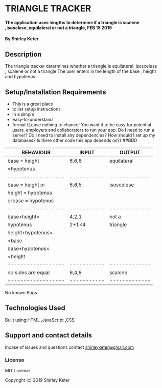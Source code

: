 # TRIANGLE TRACKER
#### The application uses lengths to determine if a triangle is scalene ,isosclese ,equilateral or not a triangle, FEB 15 2019
#### By **Shirley Keter**
## Description
The triangle tracker determines whether a triangle is equilateral, isoscelese , scalene or not a triangle.The user enters in the length of the base , height and hypotenus .

## Setup/Installation Requirements
* This is a great place
* to list setup instructions
* in a simple
* easy-to-understand
* format
{Leave nothing to chance! You want it to be easy for potential users, employers and collaborators to run your app. Do I need to run a server? Do I need to install any dependencies? How should I set up my databases? Is there other code this app depends on?}
##BDD

|   BEHAVIOUR      | INPUT     | OUTPUT      |
|------------------|-----------|-------------|          
|base = height     |  6,6,6    | equilateral |          
| =hypotenus       |           |             |   
|------------------|-----------|-------------|          
|base = height or  |  6,6,5    |isoscelese   |
|height = hypotenus|           |             |
|orbase = hypotenus|           |             |  
|------------------|-----------|-------------|
|base+height<      | 4,2,1     | not a       |
|hypotenus         | 2+1<4     | triangle    |
|height+hypotenus< |           |             |
|<base             |           |             |
|base+hypotenus<   |           |             |
|<height           |           |             |
|------------------|-----------|-------------|
|no sides are equal| 6,4,8     |scalene      |                                   
|------------------|-----------|-------------|
No known Bugs.
## Technologies Used
Built using:HTML ,JavaScript ,CSS
## Support and contact details
Incase of issues and questions contact shirleyketer@gmail.com
### License
MIT License

Copyright (c) 2019 Shirley Keter
